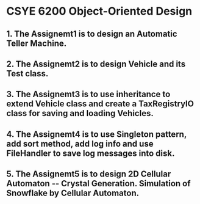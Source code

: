 # CSYE 6200 Object-Oriented Design
## 1. The Assignemt1 is to design an Automatic Teller Machine.
## 2. The Assignemt2 is to design Vehicle and its Test class.
## 3. The Assignemt3 is to use inheritance to extend Vehicle class and create a TaxRegistryIO class for saving and loading Vehicles.
## 4. The Assignemt4 is to use Singleton pattern, add sort method, add log info and use FileHandler to save log messages into disk.
## 5. The Assignemt5 is to design 2D Cellular Automaton -- Crystal Generation. Simulation of Snowflake by Cellular Automaton.
